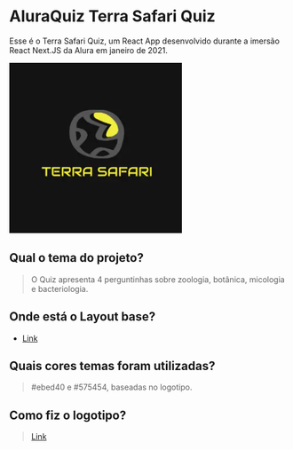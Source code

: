 # AluraQuiz Terra Safari Quiz

Esse é o Terra Safari Quiz, um React App desenvolvido durante a imersão React Next.JS da Alura em janeiro de 2021.

![Capa do Projeto](/public/logo.png)

## Qual o tema do projeto?

> O Quiz apresenta 4 perguntinhas sobre zoologia, botânica, micologia e bacteriologia.

## Onde está o Layout base?
- [Link](https://www.figma.com/file/cg1MIzSRRss8ggpypQbmdD/AluraQuiz?node-id=0%3A1)


## Quais cores temas foram utilizadas?

> #ebed40 e #575454, baseadas no logotipo. 

## Como fiz o logotipo?

> [Link](https://pt.wix.com/logo/criar-logo)
